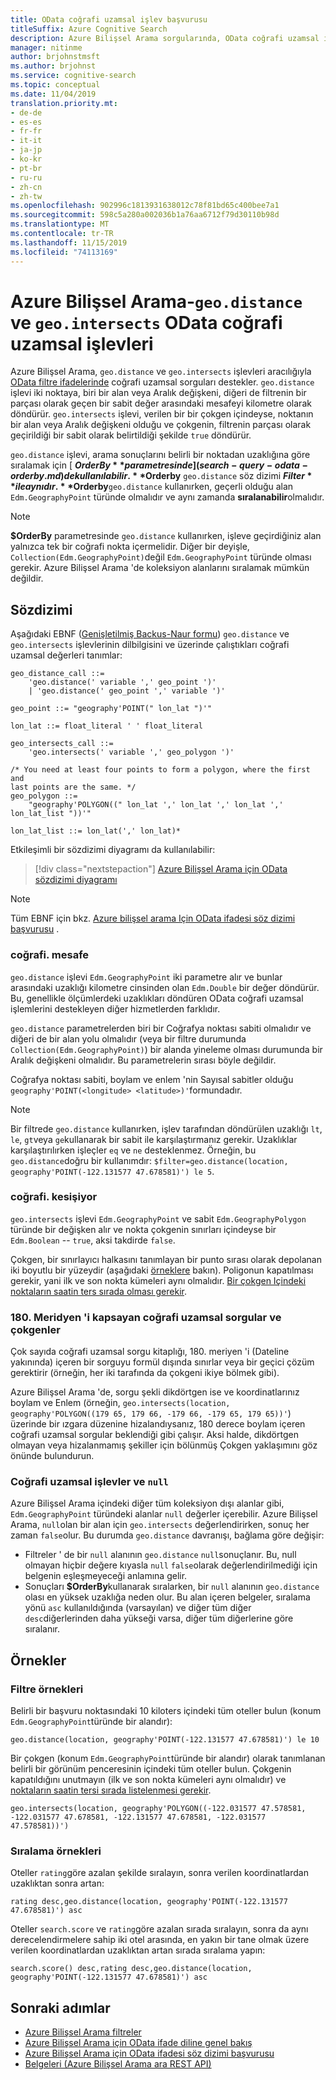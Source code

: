 ```yaml
---
title: OData coğrafi uzamsal işlev başvurusu
titleSuffix: Azure Cognitive Search
description: Azure Bilişsel Arama sorgularında, OData coğrafi uzamsal işlevleri, coğrafi. uzaklık ve coğrafi. kesişimleri kullanımı için sözdizimi ve başvuru belgeleri.
manager: nitinme
author: brjohnstmsft
ms.author: brjohnst
ms.service: cognitive-search
ms.topic: conceptual
ms.date: 11/04/2019
translation.priority.mt:
- de-de
- es-es
- fr-fr
- it-it
- ja-jp
- ko-kr
- pt-br
- ru-ru
- zh-cn
- zh-tw
ms.openlocfilehash: 902996c1813931638012c78f81bd65c400bee7a1
ms.sourcegitcommit: 598c5a280a002036b1a76aa6712f79d30110b98d
ms.translationtype: MT
ms.contentlocale: tr-TR
ms.lasthandoff: 11/15/2019
ms.locfileid: "74113169"
---
```

# <a name="odata-geo-spatial-functions-in-azure-cognitive-search---geodistance-and-geointersects"></a>Azure Bilişsel Arama-`geo.distance` ve `geo.intersects` OData coğrafi uzamsal işlevleri

Azure Bilişsel Arama, `geo.distance` ve `geo.intersects` işlevleri aracılığıyla [OData filtre ifadelerinde](query-odata-filter-orderby-syntax.md) coğrafi uzamsal sorguları destekler. `geo.distance` işlevi iki noktaya, biri bir alan veya Aralık değişkeni, diğeri de filtrenin bir parçası olarak geçen bir sabit değer arasındaki mesafeyi kilometre olarak döndürür. `geo.intersects` işlevi, verilen bir bir çokgen içindeyse, noktanın bir alan veya Aralık değişkeni olduğu ve çokgenin, filtrenin parçası olarak geçirildiği bir sabit olarak belirtildiği şekilde `true` döndürür.

`geo.distance` işlevi, arama sonuçlarını belirli bir noktadan uzaklığına göre sıralamak için [ **$OrderBy** parametresinde](search-query-odata-orderby.md) de kullanılabilir. **$Orderby** `geo.distance` söz dizimi **$Filter**ile aynıdır. **$Orderby**`geo.distance` kullanırken, geçerli olduğu alan `Edm.GeographyPoint` türünde olmalıdır ve aynı zamanda **sıralanabilir**olmalıdır.

> [!NOTE]
> **$OrderBy** parametresinde `geo.distance` kullanırken, işleve geçirdiğiniz alan yalnızca tek bir coğrafi nokta içermelidir. Diğer bir deyişle, `Collection(Edm.GeographyPoint)`değil `Edm.GeographyPoint` türünde olması gerekir. Azure Bilişsel Arama 'de koleksiyon alanlarını sıralamak mümkün değildir.

## <a name="syntax"></a>Sözdizimi

Aşağıdaki EBNF ([Genişletilmiş Backus-Naur formu](https://en.wikipedia.org/wiki/Extended_Backus–Naur_form)) `geo.distance` ve `geo.intersects` işlevlerinin dilbilgisini ve üzerinde çalıştıkları coğrafi uzamsal değerleri tanımlar:

<!-- Upload this EBNF using https://bottlecaps.de/rr/ui to create a downloadable railroad diagram. -->

```
geo_distance_call ::=
    'geo.distance(' variable ',' geo_point ')'
    | 'geo.distance(' geo_point ',' variable ')'

geo_point ::= "geography'POINT(" lon_lat ")'"

lon_lat ::= float_literal ' ' float_literal

geo_intersects_call ::=
    'geo.intersects(' variable ',' geo_polygon ')'

/* You need at least four points to form a polygon, where the first and
last points are the same. */
geo_polygon ::=
    "geography'POLYGON((" lon_lat ',' lon_lat ',' lon_lat ',' lon_lat_list "))'"

lon_lat_list ::= lon_lat(',' lon_lat)*
```

Etkileşimli bir sözdizimi diyagramı da kullanılabilir:

> [!div class="nextstepaction"]
> [Azure Bilişsel Arama için OData sözdizimi diyagramı](https://azuresearch.github.io/odata-syntax-diagram/#geo_distance_call)

> [!NOTE]
> Tüm EBNF için bkz. [Azure bilişsel arama Için OData ifadesi söz dizimi başvurusu](search-query-odata-syntax-reference.md) .

### <a name="geodistance"></a>coğrafi. mesafe

`geo.distance` işlevi `Edm.GeographyPoint` iki parametre alır ve bunlar arasındaki uzaklığı kilometre cinsinden olan `Edm.Double` bir değer döndürür. Bu, genellikle ölçümlerdeki uzaklıkları döndüren OData coğrafi uzamsal işlemlerini destekleyen diğer hizmetlerden farklıdır.

`geo.distance` parametrelerden biri bir Coğrafya noktası sabiti olmalıdır ve diğeri de bir alan yolu olmalıdır (veya bir filtre durumunda `Collection(Edm.GeographyPoint)`) bir alanda yineleme olması durumunda bir Aralık değişkeni olmalıdır. Bu parametrelerin sırası böyle değildir.

Coğrafya noktası sabiti, boylam ve enlem 'nin Sayısal sabitler olduğu `geography'POINT(<longitude> <latitude>)'`formundadır.

> [!NOTE]
> Bir filtrede `geo.distance` kullanırken, işlev tarafından döndürülen uzaklığı `lt`, `le`, `gt`veya `ge`kullanarak bir sabit ile karşılaştırmanız gerekir. Uzaklıklar karşılaştırılırken işleçler `eq` ve `ne` desteklenmez. Örneğin, bu `geo.distance`doğru bir kullanımdır: `$filter=geo.distance(location, geography'POINT(-122.131577 47.678581)') le 5`.

### <a name="geointersects"></a>coğrafi. kesişiyor

`geo.intersects` işlevi `Edm.GeographyPoint` ve sabit `Edm.GeographyPolygon` türünde bir değişken alır ve nokta çokgenin sınırları içindeyse bir `Edm.Boolean` -- `true`, aksi takdirde `false`.

Çokgen, bir sınırlayıcı halkasını tanımlayan bir punto sırası olarak depolanan iki boyutlu bir yüzeydir (aşağıdaki [örneklere](#examples) bakın). Poligonun kapatılması gerekir, yani ilk ve son nokta kümeleri aynı olmalıdır. [Bir çokgen Içindeki noktaların saatin ters sırada olması gerekir](https://docs.microsoft.com/rest/api/searchservice/supported-data-types#Anchor_1).

### <a name="geo-spatial-queries-and-polygons-spanning-the-180th-meridian"></a>180. Meridyen 'i kapsayan coğrafi uzamsal sorgular ve çokgenler

Çok sayıda coğrafi uzamsal sorgu kitaplığı, 180. meriyen 'i (Dateline yakınında) içeren bir sorguyu formül dışında sınırlar veya bir geçici çözüm gerektirir (örneğin, her iki tarafında da çokgeni ikiye bölmek gibi).

Azure Bilişsel Arama 'de, sorgu şekli dikdörtgen ise ve koordinatlarınız boylam ve Enlem (örneğin, `geo.intersects(location, geography'POLYGON((179 65, 179 66, -179 66, -179 65, 179 65))'`) üzerinde bir ızgara düzenine hizalandıysanız, 180 derece boylam içeren coğrafi uzamsal sorgular beklendiği gibi çalışır. Aksi halde, dikdörtgen olmayan veya hizalanmamış şekiller için bölünmüş Çokgen yaklaşımını göz önünde bulundurun.  

### <a name="geo-spatial-functions-and-null"></a>Coğrafi uzamsal işlevler ve `null`

Azure Bilişsel Arama içindeki diğer tüm koleksiyon dışı alanlar gibi, `Edm.GeographyPoint` türündeki alanlar `null` değerler içerebilir. Azure Bilişsel Arama, `null`olan bir alan için `geo.intersects` değerlendirirken, sonuç her zaman `false`olur. Bu durumda `geo.distance` davranışı, bağlama göre değişir:

- Filtreler ' de bir `null` alanının `geo.distance` `null`sonuçlanır. Bu, null olmayan hiçbir değere kıyasla `null` `false`olarak değerlendirilmediği için belgenin eşleşmeyeceği anlamına gelir.
- Sonuçları **$OrderBy**kullanarak sıralarken, bir `null` alanının `geo.distance` olası en yüksek uzaklığa neden olur. Bu alan içeren belgeler, sıralama yönü `asc` kullanıldığında (varsayılan) ve diğer tüm diğer `desc`diğerlerinden daha yükseği varsa, diğer tüm diğerlerine göre sıralanır.

## <a name="examples"></a>Örnekler

### <a name="filter-examples"></a>Filtre örnekleri

Belirli bir başvuru noktasındaki 10 kiloters içindeki tüm oteller bulun (konum `Edm.GeographyPoint`türünde bir alandır):

    geo.distance(location, geography'POINT(-122.131577 47.678581)') le 10

Bir çokgen (konum `Edm.GeographyPoint`türünde bir alandır) olarak tanımlanan belirli bir görünüm penceresinin içindeki tüm oteller bulun. Çokgenin kapatıldığını unutmayın (ilk ve son nokta kümeleri aynı olmalıdır) ve [noktaların saatin tersi sırada listelenmesi gerekir](https://docs.microsoft.com/rest/api/searchservice/supported-data-types#Anchor_1).

    geo.intersects(location, geography'POLYGON((-122.031577 47.578581, -122.031577 47.678581, -122.131577 47.678581, -122.031577 47.578581))')

### <a name="order-by-examples"></a>Sıralama örnekleri

Oteller `rating`göre azalan şekilde sıralayın, sonra verilen koordinatlardan uzaklıktan sonra artan:

    rating desc,geo.distance(location, geography'POINT(-122.131577 47.678581)') asc

Oteller `search.score` ve `rating`göre azalan sırada sıralayın, sonra da aynı derecelendirmelere sahip iki otel arasında, en yakın bir tane olmak üzere verilen koordinatlardan uzaklıktan artan sırada sıralama yapın:

    search.score() desc,rating desc,geo.distance(location, geography'POINT(-122.131577 47.678581)') asc

## <a name="next-steps"></a>Sonraki adımlar  

- [Azure Bilişsel Arama filtreler](search-filters.md)
- [Azure Bilişsel Arama için OData ifade diline genel bakış](query-odata-filter-orderby-syntax.md)
- [Azure Bilişsel Arama için OData ifadesi söz dizimi başvurusu](search-query-odata-syntax-reference.md)
- [Belgeleri &#40;Azure Bilişsel Arama ara REST API&#41;](https://docs.microsoft.com/rest/api/searchservice/Search-Documents)
